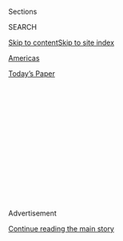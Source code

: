 <div id="app">

<div>

<div>

<div>

<div class="NYTAppHideMasthead css-1q2w90k e1suatyy0">

<div class="section css-ui9rw0 e1suatyy2">

<div class="css-eph4ug er09x8g0">

<div class="css-6n7j50">

</div>

<span class="css-1dv1kvn">Sections</span>

<div class="css-10488qs">

<span class="css-1dv1kvn">SEARCH</span>

</div>

[Skip to content](#site-content)[Skip to site
index](#site-index)

</div>

<div id="masthead-section-label" class="css-1wr3we4 eaxe0e00">

[Americas](https://www.nytimes.com/section/world/americas)

</div>

<div class="css-10698na e1huz5gh0">

</div>

</div>

<div id="masthead-bar-one" class="section hasLinks css-15hmgas e1csuq9d3">

<div class="css-uqyvli e1csuq9d0">

</div>

<div class="css-1uqjmks e1csuq9d1">

</div>

<div class="css-9e9ivx">

[](https://myaccount.nytimes.com/auth/login?response_type=cookie&client_id=vi)

</div>

<div class="css-1bvtpon e1csuq9d2">

[Today’s
Paper](https://www.nytimes.com/section/todayspaper)

</div>

</div>

</div>

</div>

<div data-aria-hidden="false">

<div id="site-content" data-role="main">

<div>

<div class="css-1aor85t" style="opacity:0.000000001;z-index:-1;visibility:hidden">

<div class="css-1hqnpie">

<div class="css-epjblv">

<span class="css-17xtcya">[Americas](/section/world/americas)</span><span class="css-x15j1o">|</span><span class="css-fwqvlz">Mexico’s
New Foreign Minister Was Advocate of Visit by Donald
Trump</span>

</div>

<div class="css-k008qs">

<div class="css-1iwv8en">

<span class="css-18z7m18"></span>

<div>

</div>

</div>

<span class="css-1n6z4y">https://nyti.ms/2j6nqSp</span>

<div class="css-1705lsu">

<div class="css-4xjgmj">

<div class="css-4skfbu" data-role="toolbar" data-aria-label="Social Media Share buttons, Save button, and Comments Panel with current comment count" data-testid="share-tools">

  - 
  - 
  - 
  - 
    
    <div class="css-6n7j50">
    
    </div>

  - 

</div>

</div>

</div>

</div>

</div>

</div>

<div class="css-13pd83m">

</div>

<div id="top-wrapper" class="css-1sy8kpn">

<div id="top-slug" class="css-l9onyx">

Advertisement

</div>

[Continue reading the main
story](#after-top)

<div class="ad top-wrapper" style="text-align:center;height:100%;display:block;min-height:250px">

<div id="top" class="place-ad" data-position="top" data-size-key="top">

</div>

</div>

<div id="after-top">

</div>

</div>

<div id="sponsor-wrapper" class="css-1hyfx7x">

<div id="sponsor-slug" class="css-19vbshk">

Supported by

</div>

[Continue reading the main
story](#after-sponsor)

<div id="sponsor" class="ad sponsor-wrapper" style="text-align:center;height:100%;display:block">

</div>

<div id="after-sponsor">

</div>

</div>

<div class="css-1vkm6nb ehdk2mb0">

# Mexico’s New Foreign Minister Was Advocate of Visit by Donald Trump

</div>

<div class="css-79elbk" data-testid="photoviewer-wrapper">

<div class="css-z3e15g" data-testid="photoviewer-wrapper-hidden">

</div>

<div class="css-1a48zt4 ehw59r15" data-testid="photoviewer-children">

![<span class="css-16f3y1r e13ogyst0" data-aria-hidden="true">President
Enrique Peña Nieto of Mexico, left, on Wednesday with Luis Videgaray,
his new foreign minister, in Mexico
City.</span><span class="css-cnj6d5 e1z0qqy90" itemprop="copyrightHolder"><span class="css-1ly73wi e1tej78p0">Credit...</span><span><span>Edgard
Garrido/Reuters</span></span></span>](https://static01.nyt.com/images/2017/01/05/us/05MEXICO/05MEXICO-articleLarge.jpg?quality=75&auto=webp&disable=upscale)

</div>

</div>

<div class="css-xt80pu e12qa4dv0">

<div class="css-18e8msd">

<div class="css-vp77d3 epjyd6m0">

<div class="css-1baulvz">

By [<span class="css-1baulvz last-byline" itemprop="name">Kirk
Semple</span>](http://www.nytimes.com/by/kirk-semple)

</div>

</div>

  - Jan. 4,
    2017

  - 
    
    <div class="css-4xjgmj">
    
    <div class="css-d8bdto" data-role="toolbar" data-aria-label="Social Media Share buttons, Save button, and Comments Panel with current comment count" data-testid="share-tools">
    
      - 
      - 
      - 
      - 
        
        <div class="css-6n7j50">
        
        </div>
    
      - 
    
    </div>
    
    </div>

</div>

</div>

<div class="section meteredContent css-1r7ky0e" name="articleBody" itemprop="articleBody">

<div class="css-1fanzo5 StoryBodyCompanionColumn">

<div class="css-53u6y8">

MEXICO CITY — President Enrique Peña Nieto of
[Mexico](https://www.nytimes.com/topic/destination/mexico?8qa), in a
move to improve his government’s footing as it prepares for the
presidency of Donald J. Trump, on Wednesday named as his foreign
minister the man who [resigned his previous cabinet
post](https://www.nytimes.com/2016/09/08/world/americas/mexico-finance-minister-luis-videgaray-resigns.html?_r=0 "Times article")
after championing Mr. Trump’s enormously unpopular visit to Mexico City
last year.

The appointment was a remarkable political resurrection for the man,
Luis Videgaray, a longtime confidant of Mr. Peña Nieto’s. He replaces
Claudia Ruiz Massieu, who had been the foreign minister since 2015 and
reportedly opposed Mr. Trump’s August visit.

Mr. Peña Nieto, in announcing the change during a news conference in
Mexico City, said he had ordered Mr. Videgaray, who stepped down as
Mexico’s finance minister in September after Mr. Trump’s trip, “to
accelerate dialogue and contacts so that from Day 1 of the new
administration, the basis of a constructive working relationship can be
established.”

The Mexican government, not to mention the nation’s business community,
has been bracing for a Trump administration and the possible impact it
could have on all facets of the complex relationship between the United
States and Mexico. Mr. Trump has promised to renegotiate or revoke the
[North American Free Trade
Agreement](https://www.nytimes.com/2017/01/04/world/americas/mexico-donald-trump-nafta.html?hp&action=click&pgtype=Homepage&clickSource=story-heading&module=first-column-region&region=top-news&WT.nav=top-news)
and to get tougher on illegal immigration by building a wall along the
Mexican border and stepping up deportations.

</div>

</div>

<div class="css-1fanzo5 StoryBodyCompanionColumn">

<div class="css-53u6y8">

In the two months since the presidential election, Ms. Ruiz Massieu has
shuttled between Mexico City and the United States, meeting with
American government officials to emphasize the importance of the trade
agreement, and she prepared her diplomatic corps in the United States to
respond to Mr. Trump’s immigration threats.

Mr. Peña Nieto, who was flanked at the news conference by both Mr.
Videgaray and Ms. Ruiz Massieu, highlighted Mr. Videgaray’s experience
in the realm of finance and economics, particularly his work in relation
to the G-20 nations, as “foundations of this new mission.”

Raul Benitez Manaut, a professor of international relations at the
National Autonomous University of Mexico, called the cabinet shuffle “a
completely pragmatic decision given the new political circumstances in
the United States.”

“It is clear the dialogue has shifted from security issues to commerce,
which is new since this used to be a conflict-free issue in the past,”
he continued.

Until the fallout from the Trump visit, Mr. Videgaray, who is a former
investment banker and holds a Ph.D. in economics from the Massachusetts
Institute of Technology, had been a power player in the administration
of Mr. Peña Nieto and was considered a possible contender for the 2018
presidential election. He also coordinated Mr. Peña Nieto’s 2012
presidential campaign. As finance minister, he was instrumental in Mr.
Peña Nieto’s efforts to open the nation’s oil industry, a state-run
monopoly since the 1930s, and overhaul the telecommunications and energy
industries. Critically, Mr. Videgaray also sided with Mr. Peña Nieto in
championing the idea of the Trump visit.

</div>

</div>

<div class="css-1fanzo5 StoryBodyCompanionColumn">

<div class="css-53u6y8">

Mr. Peña Nieto staunchly defended the visit, saying he had sent
invitations to both of the leading presidential candidates to come to
discuss bilateral issues. Mr. Trump cast his trip as an effort to reach
out to a country he had alienated during his campaign.

But hours after leaving Mexico, Mr. Trump delivered a combative speech
in Phoenix that struck many of the anti-immigrant themes that defined
his candidacy. The episode was widely criticized by the Mexican public
and many politicians, and it embarrassed Mr. Peña Nieto, who watched his
already abysmal approval ratings sink even lower after the visit. On
Sept. 7, after a week of blistering criticism, Mr. Peña Nieto announced
the resignation of Mr. Videgaray. Though he did not give a reason for
the departure, it was widely viewed as an effort by the president to try
to put the Trump visit in the past.

Yet in the light of the American presidential election results, the
decision to invite Mr. Trump suddenly looked a little different, and
rumors almost immediately started circulating among politicians and
political observers that Mr. Peña Nieto might bushwhack a path back to
his cabinet for his friend Mr. Videgaray.

There was no immediate comment from the Trump transition team about the
appointment, but a day after Mr. Videgaray’s resignation in September,
the candidate said on Twitter: “Mexico has lost a brilliant finance
minister and wonderful man.”

</div>

</div>

</div>

<div>

</div>

<div>

</div>

<div>

</div>

<div>

<div id="bottom-wrapper" class="css-1ede5it">

<div id="bottom-slug" class="css-l9onyx">

Advertisement

</div>

[Continue reading the main
story](#after-bottom)

<div id="bottom" class="ad bottom-wrapper" style="text-align:center;height:100%;display:block;min-height:90px">

</div>

<div id="after-bottom">

</div>

</div>

</div>

</div>

</div>

## Site Index

<div>

</div>

## Site Information Navigation

  - [© <span>2020</span> <span>The New York Times
    Company</span>](https://help.nytimes.com/hc/en-us/articles/115014792127-Copyright-notice)

<!-- end list -->

  - [NYTCo](https://www.nytco.com/)
  - [Contact
    Us](https://help.nytimes.com/hc/en-us/articles/115015385887-Contact-Us)
  - [Work with us](https://www.nytco.com/careers/)
  - [Advertise](https://nytmediakit.com/)
  - [T Brand Studio](http://www.tbrandstudio.com/)
  - [Your Ad
    Choices](https://www.nytimes.com/privacy/cookie-policy#how-do-i-manage-trackers)
  - [Privacy](https://www.nytimes.com/privacy)
  - [Terms of
    Service](https://help.nytimes.com/hc/en-us/articles/115014893428-Terms-of-service)
  - [Terms of
    Sale](https://help.nytimes.com/hc/en-us/articles/115014893968-Terms-of-sale)
  - [Site
    Map](https://spiderbites.nytimes.com)
  - [Help](https://help.nytimes.com/hc/en-us)
  - [Subscriptions](https://www.nytimes.com/subscription?campaignId=37WXW)

</div>

</div>

</div>

</div>
